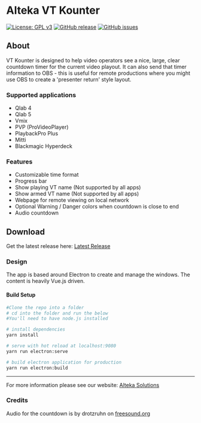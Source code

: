 # Alteka VT Kounter
[![License: GPL v3](https://img.shields.io/badge/License-GPLv3-blue.svg)](https://www.gnu.org/licenses/gpl-3.0)
[![GitHub release](https://img.shields.io/github/release/Alteka/VTKounter.svg)](https://GitHub.com/Alteka/VTKounter/releases/)
[![GitHub issues](https://img.shields.io/github/issues/Alteka/VTKounter.svg)](https://GitHub.com/Alteka/VTKounter/issues/)

## About
VT Kounter is designed to help video operators see a nice, large, clear countdown timer for the current video playout. It can also send that timer information to OBS - this is useful for remote productions where you might use OBS to create a 'presenter return' style layout.

### Supported applications
- Qlab 4
- Qlab 5
- Vmix
- PVP (ProVideoPlayer)
- PlaybackPro Plus
- Mitti
- Blackmagic Hyperdeck

### Features
- Customizable time format
- Progress bar
- Show playing VT name (Not supported by all apps)
- Show armed VT name (Not supported by all apps)
- Webpage for remote viewing on local network
- Optional Warning / Danger colors when countdown is close to end
- Audio countdown

## Download
Get the latest release here: [Latest Release](https://github.com/Alteka/VTKounter/releases/latest)

### Design
The app is based around Electron to create and manage the windows. The content is heavily Vue.js driven.

#### Build Setup
``` bash
#Clone the repo into a folder
# cd into the folder and run the below
#You'll need to have node.js installed

# install dependencies
yarn install

# serve with hot reload at localhost:9080
yarn run electron:serve

# build electron application for production
yarn run electron:build
```

---


For more information please see our website: [Alteka Solutions](https://alteka.solutions/)

### Credits
Audio for the countdown is by drotzruhn on [freesound.org](https://freesound.org/people/drotzruhn/sounds/407640/)
